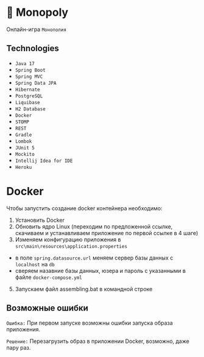 # :iphone: Monopoly

Онлайн-игра ``Монополия``

## Technologies

- ``Java 17``
- ``Spring Boot``
- ``Spring MVC``
- ``Spring Data JPA``
- ``Hibernate``
- ``PostgreSQL``
- ``Liquibase``
- ``H2 Database``
- ``Docker``
- ``STOMP``
- ``REST``
- ``Gradle``
- ``Lombok``
- ``JUnit 5``
- ``Mockito``
- ``Intellij Idea for IDE``
- ``Heroku``

# Docker

Чтобы запустить создание docker контейнера необходимо:

1. Установить Docker
2. Обновить ядро Linux (переходим по предложенной ссылке, скачиваем и устанавливаем приложение по первой ссылке в 4
   шаге)
3. Изменяем конфигурацию приложения в ``src\main\resources\application.properties``

- в поле ``spring.datasource.url`` меняем сервер базы данных с ``localhost`` на ``db``
- сверяем назавние базы данных, юзера и пароль с указанными в файле ``docker-compose.yml``

5. Запускаем файл assembling.bat в командной строке

## Возможные ошибки

``Ошибка:`` При первом запуске возможны ошибки запуска образа приложения.

``Решение:`` Перезагрузить образ в приложении Docker, возможно, даже пару раз.
